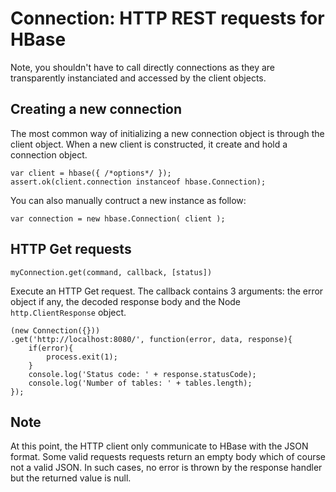 
Connection: HTTP REST requests for HBase
========================================

Note, you shouldn't have to call directly connections as they are transparently instanciated and accessed by the client objects.

Creating a new connection
-------------------------

The most common way of initializing a new connection object is through the client object. When a new client is constructed, it create and hold a connection object.

	var client = hbase({ /*options*/ });
	assert.ok(client.connection instanceof hbase.Connection);

You can also manually contruct a new instance as follow:

	var connection = new hbase.Connection( client );

HTTP Get requests
-----------------

	myConnection.get(command, callback, [status])

Execute an HTTP Get request. The callback contains 3 arguments: the error object if any, the decoded response body and the Node `http.ClientResponse` object.

	(new Connection({}))
	.get('http://localhost:8080/', function(error, data, response){
		if(error){
			process.exit(1);
		}
		console.log('Status code: ' + response.statusCode);
		console.log('Number of tables: ' + tables.length);
	});

Note
----

At this point, the HTTP client only communicate to HBase with the JSON format. Some valid requests requests return an empty body which of course not a valid JSON. In such cases, no error is thrown by the response handler but the returned value is null.
